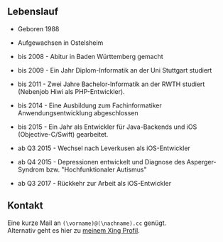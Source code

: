 ## Lebenslauf
* Geboren 1988
* Aufgewachsen in Ostelsheim
* bis 2008 - Abitur in Baden Württemberg gemacht
* bis 2009 - Ein Jahr Diplom-Informatik an der Uni Stuttgart studiert
* bis 2011 - Zwei Jahre Bachelor-Informatik an der RWTH studiert (Nebenjob Hiwi als PHP-Entwickler). 

* bis 2014 - Eine Ausbildung zum Fachinformatiker Anwendungsentwicklung abgeschlossen
* bis 2015 - Ein Jahr als Entwickler für Java-Backends und iOS (Objective-C/Swift) gearbeitet. 

* ab Q3 2015 - Wechsel nach Leverkusen als iOS-Entwickler
* ab Q4 2015 - Depressionen entwickelt und Diagnose des Asperger-Syndrom bzw. "Hochfunktionaler Autismus"
* ab Q3 2017 - Rückkehr zur Arbeit als iOS-Entwickler

## Kontakt
Eine kurze Mail an `(\vorname)@(\nachname).cc` genügt.  
Alternativ geht es hier zu [meinem Xing Profil](https://www.xing.com/profile/Kevin_Griesbach/).
